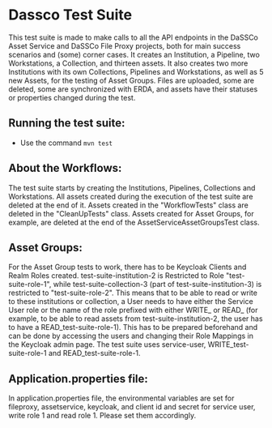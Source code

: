 # Dassco Test Suite
This test suite is made to make calls to all the API endpoints in the DaSSCo Asset Service and DaSSCo File Proxy projects, both for main success scenarios and (some) corner cases. It creates an Institution, a Pipeline, two Workstations, a Collection, and thirteen assets. It also creates two more Institutions with its own Collections, Pipelines and Workstations, as well as 5 new Assets, for the testing of Asset Groups. Files are uploaded, some are deleted, some are synchronized with ERDA, and assets have their statuses or properties changed during the test.

## Running the test suite:
* Use the command ``mvn test``

## About the Workflows:
The test suite starts by creating the Institutions, Pipelines, Collections and Workstations. All assets created during the execution of the test suite are deleted at the end of it. Assets created in the "WorkflowTests" class are deleted in the "CleanUpTests" class. Assets created for Asset Groups, for example, are deleted at the end of the AssetServiceAssetGroupsTest class.

## Asset Groups:
For the Asset Group tests to work, there has to be Keycloak Clients and Realm Roles created.
test-suite-institution-2 is Restricted to Role "test-suite-role-1", while test-suite-collection-3 (part of test-suite-institution-3) is restricted to "test-suite-role-2".
This means that to be able to read or write to these institutions or collection, a User needs to have either the Service User role or the name of the role prefixed with either WRITE_ or READ_ (for example, to be able to read assets from test-suite-institution-2, the user has to have a READ_test-suite-role-1). This has to be prepared beforehand and can be done by accessing the users and changing their Role Mappings in the Keycloak admin page.
The test suite uses service-user, WRITE_test-suite-role-1 and READ_test-suite-role-1.

## Application.properties file:
In application.properties file, the environmental variables are set for fileproxy, assetservice, keycloak, and client id and secret for service user, write role 1 and read role 1. Please set them accordingly.

